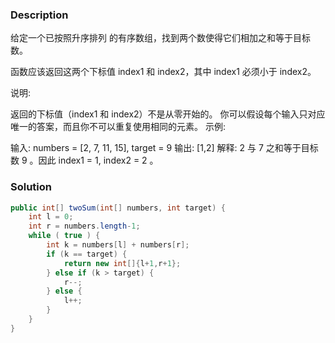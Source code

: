 ### Description
给定一个已按照升序排列 的有序数组，找到两个数使得它们相加之和等于目标数。

函数应该返回这两个下标值 index1 和 index2，其中 index1 必须小于 index2。

说明:

返回的下标值（index1 和 index2）不是从零开始的。
你可以假设每个输入只对应唯一的答案，而且你不可以重复使用相同的元素。
示例:

输入: numbers = [2, 7, 11, 15], target = 9
输出: [1,2]
解释: 2 与 7 之和等于目标数 9 。因此 index1 = 1, index2 = 2 。

### Solution
```java
public int[] twoSum(int[] numbers, int target) {
    int l = 0;
    int r = numbers.length-1;
    while ( true ) {
        int k = numbers[l] + numbers[r];
        if (k == target) {
            return new int[]{l+1,r+1};
        } else if (k > target) {
            r--;
        } else {
            l++;
        }
    }
}
```